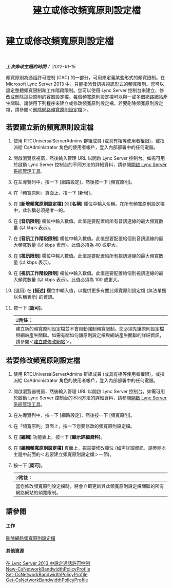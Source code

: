 ﻿---
title: 建立或修改頻寬原則設定檔
TOCTitle: 建立或修改頻寬原則設定檔
ms:assetid: 08a2e18f-9b0d-4a2f-aa14-13bbf79ec745
ms:mtpsurl: https://technet.microsoft.com/zh-tw/library/Gg520945(v=OCS.15)
ms:contentKeyID: 49290014
ms.date: 08/10/2015
mtps_version: v=OCS.15
ms.translationtype: HT
---

# 建立或修改頻寬原則設定檔

 

_**上次修改主題的時間：** 2012-10-15_

頻寬原則為通話許可控制 (CAC) 的一部分，可用來定義某些形式的頻寬限制。在 Microsoft Lync Server 2013 中，只能指派音訊與視訊形式的頻寬限制。您可以設定整體頻寬限制和工作階段限制。您可以使用 Lync Server 控制台來建立、修改或刪除這些原則的容器設定檔。每個頻寬原則設定檔可以與一或多個網路網站產生關聯。請使用下列程序來建立或修改頻寬原則設定檔。若要刪除頻寬原則設定檔，請參閱＜[刪除網路頻寬原則設定檔](lync-server-2013-deleting-network-bandwidth-policy-profiles.md)＞。

## 若要建立新的頻寬原則設定檔

1.  使用 RTCUniversalServerAdmins 群組成員 (或具有相等使用者權限)，或指派給 CsAdministrator 角色的使用者帳戶，登入內部部署中的任何電腦。

2.  開啟瀏覽器視窗，然後輸入管理 URL 以開啟 Lync Server 控制台。如需可用於啟動 Lync Server 控制台的不同方法的詳細資料，請參閱[開啟 Lync Server 系統管理工具](lync-server-2013-open-lync-server-administrative-tools.md)。

3.  在左導覽列中，按一下 \[網路設定\]，然後按一下 \[頻寬原則\]。

4.  在「頻寬原則」頁面上，按一下 \[新增\]。

5.  在 **\[新增頻寬原則設定檔\]** 的 **\[名稱\]** 欄位中輸入名稱。在所有頻寬原則設定檔中，此名稱必須是唯一的。

6.  在 **\[音訊限制\]** 欄位中輸入數值。此值是要配置給所有音訊連線的最大頻寬數量 (以 kbps 表示)。

7.  在 **\[音訊工作階段限制\]** 欄位中輸入數值。此值是要配置給個別音訊連線的最大頻寬數量 (以 kbps 表示)。此值必須為 40 或更大。

8.  在 **\[視訊限制\]** 欄位中輸入數值。此值是要配置給所有視訊連線的最大頻寬數量 (以 kbps 表示)。

9.  在 **\[視訊工作階段限制\]** 欄位中輸入數值。此值是要配置給個別視訊連線的最大頻寬數量 (以 kbps 表示)。此值必須為 100 或更大。

10. (選用) 在 **\[描述\]** 欄位中輸入值，以提供更多有關此頻寬原則設定檔 (無法單獨以名稱表示) 的資訊。

11. 按一下 **\[認可\]**。
    
    <table>
    <thead>
    <tr class="header">
    <th><img src="images/Gg398811.note(OCS.15).gif" title="note" alt="note" />附註：</th>
    </tr>
    </thead>
    <tbody>
    <tr class="odd">
    <td>建立新的頻寬原則設定檔並不會自動強制頻寬限制。您必須先讓原則設定檔與網站產生關聯。如需有關如何讓原則設定檔與網站產生關聯的詳細資訊，請參閱＜<a href="lync-server-2013-creating-or-modifying-network-sites.md">建立或修改網站</a>＞。</td>
    </tr>
    </tbody>
    </table>


## 若要修改頻寬原則設定檔

1.  使用 RTCUniversalServerAdmins 群組成員 (或具有相等使用者權限)，或指派給 CsAdministrator 角色的使用者帳戶，登入內部部署中的任何電腦。

2.  開啟瀏覽器視窗，然後輸入管理 URL 以開啟 Lync Server 控制台。如需可用於啟動 Lync Server 控制台的不同方法的詳細資料，請參閱[開啟 Lync Server 系統管理工具](lync-server-2013-open-lync-server-administrative-tools.md)。

3.  在左導覽列中，按一下 \[網路設定\]，然後按一下 \[頻寬原則\]。

4.  在「頻寬原則」頁面上，按一下您要修改的頻寬原則設定檔。

5.  在 **\[編輯\]** 功能表上，按一下 **\[顯示詳細資料\]**。

6.  在 **\[編輯頻寬原則設定檔\]** 頁面上，視需要修改欄位 (如需詳細資訊，請參閱本主題中前面的＜若要建立頻寬原則設定檔＞一節)。

7.  按一下 **\[認可\]**。
    
    <table>
    <thead>
    <tr class="header">
    <th><img src="images/Gg398811.note(OCS.15).gif" title="note" alt="note" />附註：</th>
    </tr>
    </thead>
    <tbody>
    <tr class="odd">
    <td>當您修改頻寬原則設定檔時，將會立即更新與此頻寬原則設定檔關聯的所有網路網站的頻寬限制。</td>
    </tr>
    </tbody>
    </table>


## 請參閱

#### 工作

[刪除網路頻寬原則設定檔](lync-server-2013-deleting-network-bandwidth-policy-profiles.md)  

#### 其他資源

[在 Lync Server 2013 中設定通話許可控制](lync-server-2013-configure-call-admission-control.md)  
[New-CsNetworkBandwidthPolicyProfile](new-csnetworkbandwidthpolicyprofile.md)  
[Set-CsNetworkBandwidthPolicyProfile](set-csnetworkbandwidthpolicyprofile.md)  
[Get-CsNetworkBandwidthPolicyProfile](get-csnetworkbandwidthpolicyprofile.md)

